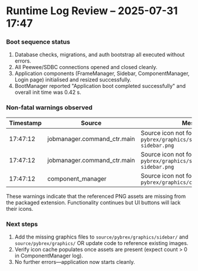 # Runtime Log Review – 2025-07-31 17:47

### Boot sequence status
1. Database checks, migrations, and auth bootstrap all executed without errors.
2. All Peewee/SDBC connections opened and closed cleanly.
3. Application components (FrameManager, Sidebar, ComponentManager, Login page) initialised and resized successfully.
4. BootManager reported "Application boot completed successfully" and overall init time was 0.42 s.

### Non-fatal warnings observed
| Timestamp | Source | Message |
|-----------|--------|---------|
| 17:47:12 | jobmanager.command_ctr.main | Source icon not found: `pybrex/graphics/sidebar/open-sidebar.png` |
| 17:47:12 | jobmanager.command_ctr.main | Source icon not found: `pybrex/graphics/sidebar/close-sidebar.png` |
| 17:47:12 | component_manager | Source icon not found: `pybrex/graphics/copy_arrow_right.png` |

These warnings indicate that the referenced PNG assets are missing from the packaged extension. Functionality continues but UI buttons will lack their icons.

### Next steps
1. Add the missing graphics files to `source/pybrex/graphics/sidebar/` and `source/pybrex/graphics/` OR update code to reference existing images.
2. Verify icon cache populates once assets are present (expect count > 0 in ComponentManager log).
3. No further errors—application now starts cleanly.

